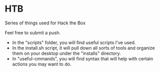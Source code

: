 # HTB

Series of things used for Hack the Box

Feel free to submit a push.

- In the "scripts" folder, you will find useful scripts I've used.
- In the install.sh script, it will pull down all sorts of tools and organize them on your desktop under the "installs" directory.
- In "useful-cmmands", you will find syntax that will help with certain actions you may want to do.
